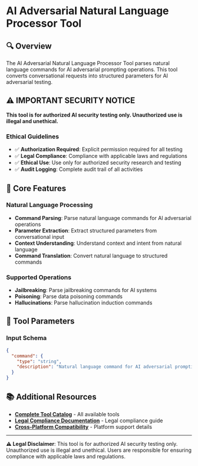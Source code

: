 # AI Adversarial Natural Language Processor Tool

## 🔍 **Overview**

The AI Adversarial Natural Language Processor Tool parses natural language commands for AI adversarial prompting operations. This tool converts conversational requests into structured parameters for AI adversarial testing.

## ⚠️ **IMPORTANT SECURITY NOTICE**

**This tool is for authorized AI security testing only. Unauthorized use is illegal and unethical.**

### **Ethical Guidelines**
- ✅ **Authorization Required**: Explicit permission required for all testing
- ✅ **Legal Compliance**: Compliance with applicable laws and regulations
- ✅ **Ethical Use**: Use only for authorized security research and testing
- ✅ **Audit Logging**: Complete audit trail of all activities

## 🎯 **Core Features**

### **Natural Language Processing**
- **Command Parsing**: Parse natural language commands for AI adversarial operations
- **Parameter Extraction**: Extract structured parameters from conversational input
- **Context Understanding**: Understand context and intent from natural language
- **Command Translation**: Convert natural language to structured commands

### **Supported Operations**
- **Jailbreaking**: Parse jailbreaking commands for AI systems
- **Poisoning**: Parse data poisoning commands
- **Hallucinations**: Parse hallucination induction commands

## 🔧 **Tool Parameters**

### **Input Schema**
```json
{
  "command": {
    "type": "string",
    "description": "Natural language command for AI adversarial prompting (e.g., 'Jailbreak the server AI about climate change', 'Poison the AI with false historical facts')"
  }
}
```

## 📚 **Additional Resources**

- **[Complete Tool Catalog](docs/general/TOOL_CATALOG.md)** - All available tools
- **[Legal Compliance Documentation](docs/legal/LEGAL_COMPLIANCE.md)** - Legal compliance guide
- **[Cross-Platform Compatibility](docs/CROSS_PLATFORM_COMPATIBILITY.md)** - Platform support details

---

**⚠️ Legal Disclaimer**: This tool is for authorized AI security testing only. Unauthorized use is illegal and unethical. Users are responsible for ensuring compliance with applicable laws and regulations.